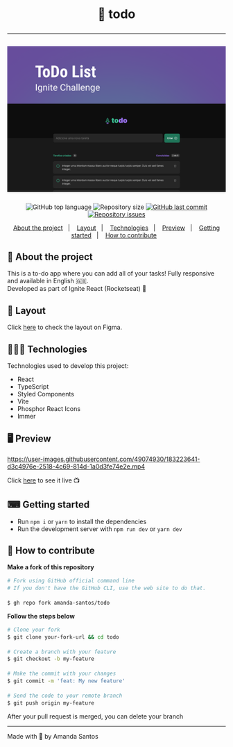 <h1 align="center">
  🚀 todo
  <hr />
  <img src="assets/cover.png" alt="" />
</h1>

<p align="center">
  <img alt="GitHub top language" src="https://img.shields.io/github/languages/top/amanda-santos/todo">

  <img alt="Repository size" src="https://img.shields.io/github/repo-size/amanda-santos/todo">

  <a href="https://github.com/amanda-santos/todo/commits/master">
    <img alt="GitHub last commit" src="https://img.shields.io/github/last-commit/amanda-santos/todo">
  </a>

  <a href="https://github.com/amanda-santos/todo/issues">
    <img alt="Repository issues" src="https://img.shields.io/github/issues/amanda-santos/todo">
  </a>
</p>

<p align="center">
  <a href="#-about-the-project">About the project</a>&nbsp;&nbsp;&nbsp;|&nbsp;&nbsp;&nbsp;
  <a href="#-layout">Layout</a>&nbsp;&nbsp;&nbsp;|&nbsp;&nbsp;&nbsp;
  <a href="#-technologies">Technologies</a>&nbsp;&nbsp;&nbsp;|&nbsp;&nbsp;&nbsp;
  <a href="#-preview">Preview</a>&nbsp;&nbsp;&nbsp;|&nbsp;&nbsp;&nbsp;
  <a href="#-getting-started">Getting started</a>&nbsp;&nbsp;&nbsp;|&nbsp;&nbsp;&nbsp;
  <a href="#-how-to-contribute">How to contribute</a>&nbsp;&nbsp;&nbsp;
</p>

## 📝 About the project

<p>This is a to-do app where you can add all of your tasks! Fully responsive and available in English 🇬🇧. 
<br />
Developed as part of Ignite React (Rocketseat) 🚀
</p>

## 🎨 Layout

<p>
  Click <a href="https://www.figma.com/file/wGXf9XbwF2g2Yu8cYQJNjF/ToDo-List-(Copy)?node-id=56%3A99">here</a> to check the layout on Figma.
</p>

## 👩🏻‍💻 Technologies

Technologies used to develop this project:

- React
- TypeScript
- Styled Components
- Vite
- Phosphor React Icons
- Immer

## 🖥 Preview



https://user-images.githubusercontent.com/49074930/183223641-d3c4976e-2518-4c69-814d-1a0d3fe74e2e.mp4



Click <a href="https://todo-amanda-santos.vercel.app/">here</a> to see it live 📺

## ⌨ Getting started

- Run `npm i` or `yarn` to install the dependencies
- Run the development server with `npm run dev` or `yarn dev`

## 🤔 How to contribute

**Make a fork of this repository**

```bash
# Fork using GitHub official command line
# If you don't have the GitHub CLI, use the web site to do that.

$ gh repo fork amanda-santos/todo
```

**Follow the steps below**

```bash
# Clone your fork
$ git clone your-fork-url && cd todo

# Create a branch with your feature
$ git checkout -b my-feature

# Make the commit with your changes
$ git commit -m 'feat: My new feature'

# Send the code to your remote branch
$ git push origin my-feature
```

After your pull request is merged, you can delete your branch

---

Made with 💜 by Amanda Santos
